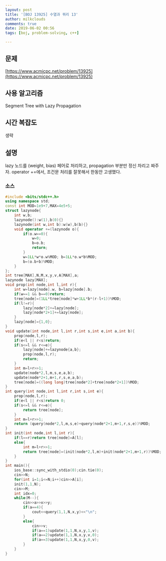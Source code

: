 ```yaml
---
layout: post
title: '[BOJ 13925] 수열과 쿼리 13'
author: milkclouds
comments: true
date: 2019-06-02 00:56
tags: [boj, problem-solving, c++]

---
```


## 문제
[https://www.acmicpc.net/problem/13925](https://www.acmicpc.net/problem/13925)  


## 사용 알고리즘  
Segment Tree with Lazy Propagation   


## 시간 복잡도  
생략 


## 설명  
lazy 노드를 (weight, bias) 페어로 처리하고, propagation 부분만 정신 차리고 짜주자. operator +=에서, 조건문 처리를 잘못해서 한동안 고생했다.


### 소스  

```cpp
#include <bits/stdc++.h>
using namespace std;
const int MOD=1e9+7,MAX=4e5+5;
struct lazynode{
	int w,b;
	lazynode():w(1),b(0){}
	lazynode(int w,int b):w(w),b(b){}
	void operator +=(lazynode o){
		if(o.w==0){
			w=0;
			b=o.b;
			return;
		}
		w=1LL*w*o.w%MOD; b=1LL*o.w*b%MOD;
		b=(o.b+b)%MOD;
	}
};
int tree[MAX],N,M,x,y,v,A[MAX],a;
lazynode lazy[MAX];
void prop(int node,int l,int r){
	int w=lazy[node].w, b=lazy[node].b;
	if(w==1 && b==0)return;
	tree[node]=(1LL*tree[node]*w+1LL*b*(r-l+1))%MOD;
	if(l!=r){
		lazy[node*2]+=lazy[node];
		lazy[node*2+1]+=lazy[node];
	}
	lazy[node]={1,0};
}
void update(int node,int l,int r,int s,int e,int a,int b){
	prop(node,l,r);
	if(e<l || r<s)return;
	if(s<=l && r<=e){
		lazy[node]+=lazynode{a,b};
		prop(node,l,r);
		return;
	}
	int m=l+r>>1;
	update(node*2,l,m,s,e,a,b);
    update(node*2+1,m+1,r,s,e,a,b);
    tree[node]=((long long)tree[node*2]+tree[node*2+1])%MOD;
}
int query(int node,int l,int r,int s,int e){
	prop(node,l,r);
	if(e<l || r<s)return 0;
	if(s<=l && r<=e){
		return tree[node];
	}
	int m=l+r>>1;
	return (query(node*2,l,m,s,e)+query(node*2+1,m+1,r,s,e))%MOD;
}
int init(int node,int l,int r){
	if(l==r)return tree[node]=A[l];
	else{
		int m=l+r>>1;
		return tree[node]=(init(node*2,l,m)+init(node*2+1,m+1,r))%MOD;
	}
}
int main(){
	ios_base::sync_with_stdio(0);cin.tie(0);
	cin>>N;
	for(int i=1;i<=N;i++)cin>>A[i];
	init(1,1,N);
	cin>>M;
	int idx=0;
	while(M--){
		cin>>a>>x>>y;
		if(a==4){
			cout<<query(1,1,N,x,y)<<"\n";
		}
		else{
			cin>>v;
			if(a==1)update(1,1,N,x,y,1,v);
			if(a==2)update(1,1,N,x,y,v,0);
			if(a==3)update(1,1,N,x,y,0,v);
		}
	}
}
```